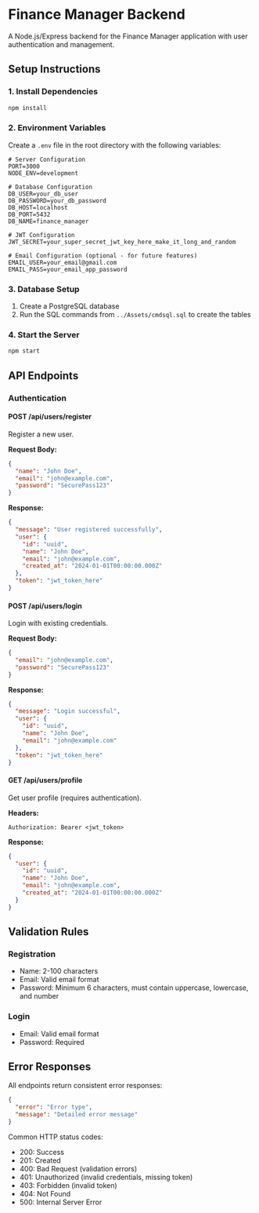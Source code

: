 # Finance Manager Backend

A Node.js/Express backend for the Finance Manager application with user authentication and management.

## Setup Instructions

### 1. Install Dependencies
```bash
npm install
```

### 2. Environment Variables
Create a `.env` file in the root directory with the following variables:

```env
# Server Configuration
PORT=3000
NODE_ENV=development

# Database Configuration
DB_USER=your_db_user
DB_PASSWORD=your_db_password
DB_HOST=localhost
DB_PORT=5432
DB_NAME=finance_manager

# JWT Configuration
JWT_SECRET=your_super_secret_jwt_key_here_make_it_long_and_random

# Email Configuration (optional - for future features)
EMAIL_USER=your_email@gmail.com
EMAIL_PASS=your_email_app_password
```

### 3. Database Setup
1. Create a PostgreSQL database
2. Run the SQL commands from `../Assets/cmdsql.sql` to create the tables

### 4. Start the Server
```bash
npm start
```

## API Endpoints

### Authentication

#### POST /api/users/register
Register a new user.

**Request Body:**
```json
{
  "name": "John Doe",
  "email": "john@example.com",
  "password": "SecurePass123"
}
```

**Response:**
```json
{
  "message": "User registered successfully",
  "user": {
    "id": "uuid",
    "name": "John Doe",
    "email": "john@example.com",
    "created_at": "2024-01-01T00:00:00.000Z"
  },
  "token": "jwt_token_here"
}
```

#### POST /api/users/login
Login with existing credentials.

**Request Body:**
```json
{
  "email": "john@example.com",
  "password": "SecurePass123"
}
```

**Response:**
```json
{
  "message": "Login successful",
  "user": {
    "id": "uuid",
    "name": "John Doe",
    "email": "john@example.com"
  },
  "token": "jwt_token_here"
}
```

#### GET /api/users/profile
Get user profile (requires authentication).

**Headers:**
```
Authorization: Bearer <jwt_token>
```

**Response:**
```json
{
  "user": {
    "id": "uuid",
    "name": "John Doe",
    "email": "john@example.com",
    "created_at": "2024-01-01T00:00:00.000Z"
  }
}
```

## Validation Rules

### Registration
- Name: 2-100 characters
- Email: Valid email format
- Password: Minimum 6 characters, must contain uppercase, lowercase, and number

### Login
- Email: Valid email format
- Password: Required

## Error Responses

All endpoints return consistent error responses:

```json
{
  "error": "Error type",
  "message": "Detailed error message"
}
```

Common HTTP status codes:
- 200: Success
- 201: Created
- 400: Bad Request (validation errors)
- 401: Unauthorized (invalid credentials, missing token)
- 403: Forbidden (invalid token)
- 404: Not Found
- 500: Internal Server Error 